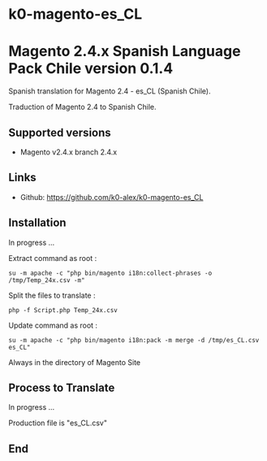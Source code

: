 # k0-magento-es_CL
# Magento 2.4.x Spanish Language Pack Chile version 0.1.4

Spanish translation for Magento 2.4 - es_CL (Spanish Chile).

Traduction of Magento 2.4 to Spanish Chile.

## Supported versions
* Magento v2.4.x branch 2.4.x

## Links
* Github: https://github.com/k0-alex/k0-magento-es_CL

## Installation
In progress ...

Extract command as root :
```
su -m apache -c "php bin/magento i18n:collect-phrases -o /tmp/Temp_24x.csv -m" 
```

Split the files to translate :
```
php -f Script.php Temp_24x.csv 
```

Update command as root :
```
su -m apache -c "php bin/magento i18n:pack -m merge -d /tmp/es_CL.csv es_CL"
```

Always in the directory of Magento Site

## Process to Translate
In progress ...

Production file is "es_CL.csv"
## End
